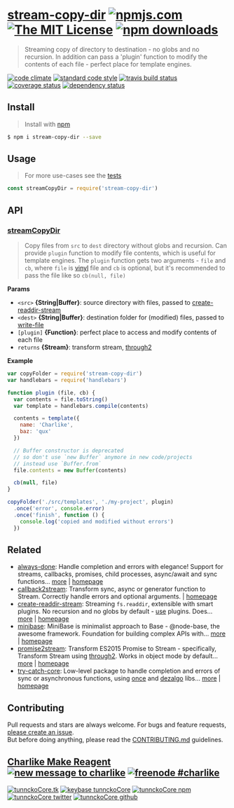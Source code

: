 # [stream-copy-dir][author-www-url] [![npmjs.com][npmjs-img]][npmjs-url] [![The MIT License][license-img]][license-url] [![npm downloads][downloads-img]][downloads-url] 

> Streaming copy of directory to destination - no globs and no recursion. In addition can pass a 'plugin' function to modify the contents of each file - perfect place for template engines.

[![code climate][codeclimate-img]][codeclimate-url] [![standard code style][standard-img]][standard-url] [![travis build status][travis-img]][travis-url] [![coverage status][coveralls-img]][coveralls-url] [![dependency status][david-img]][david-url]

## Install
> Install with [npm](https://www.npmjs.com/)

```sh
$ npm i stream-copy-dir --save
```

## Usage
> For more use-cases see the [tests](./test.js)

```js
const streamCopyDir = require('stream-copy-dir')
```

## API

### [streamCopyDir](index.js#L60)
> Copy files from `src` to `dest` directory without globs and recursion. Can provide `plugin` function  to modify file contents, which is useful for template engines. The `plugin` function gets two arguments - `file` and `cb`, where `file` is [vinyl][] file and `cb` is optional, but it's recommended to pass the file like so `cb(null, file)`

**Params**

* `<src>` **{String|Buffer}**: source directory with files, passed to [create-readdir-stream][]    
* `<dest>` **{String|Buffer}**: destination folder for (modified) files, passed to [write-file][]    
* `[plugin]` **{Function}**: perfect place to access and modify contents of each file    
* `returns` **{Stream}**: transform stream, [through2][]  

**Example**

```js
var copyFolder = require('stream-copy-dir')
var handlebars = require('handlebars')

function plugin (file, cb) {
  var contents = file.toString()
  var template = handlebars.compile(contents)

  contents = template({
    name: 'Charlike',
    baz: 'qux'
  })

  // Buffer constructor is deprecated
  // so don't use `new Buffer` anymore in new code/projects
  // instead use `Buffer.from`
  file.contents = new Buffer(contents)

  cb(null, file)
}

copyFolder('./src/templates', './my-project', plugin)
  .once('error', console.error)
  .once('finish', function () {
    console.log('copied and modified without errors')
  })
```

## Related
- [always-done](https://www.npmjs.com/package/always-done): Handle completion and errors with elegance! Support for streams, callbacks, promises, child processes, async/await and sync functions… [more](https://github.com/hybridables/always-done#readme) | [homepage](https://github.com/hybridables/always-done#readme "Handle completion and errors with elegance! Support for streams, callbacks, promises, child processes, async/await and sync functions. A drop-in replacement for [async-done][] - pass 100% of its tests plus more")
- [callback2stream](https://www.npmjs.com/package/callback2stream): Transform sync, async or generator function to Stream. Correctly handle errors and optional arguments. | [homepage](https://github.com/hybridables/callback2stream#readme "Transform sync, async or generator function to Stream. Correctly handle errors and optional arguments.")
- [create-readdir-stream](https://www.npmjs.com/package/create-readdir-stream): Streaming `fs.readdir`, extensible with smart plugins. No recursion and no globs by default - [use][] plugins. Does… [more](https://github.com/tunnckocore/create-readdir-stream#readme) | [homepage](https://github.com/tunnckocore/create-readdir-stream#readme "Streaming `fs.readdir`, extensible with smart plugins. No recursion and no globs by default - [use][] plugins. Does not stat and doesn't read the filepaths - use plugins. It just push [vinyl][] files to stream. Follows signature and semantics of `fs.creat")
- [minibase](https://www.npmjs.com/package/minibase): MiniBase is minimalist approach to Base - @node-base, the awesome framework. Foundation for building complex APIs with… [more](https://github.com/node-minibase/minibase#readme) | [homepage](https://github.com/node-minibase/minibase#readme "MiniBase is minimalist approach to Base - @node-base, the awesome framework. Foundation for building complex APIs with small units called plugins. Works well with most of the already existing [base][] plugins.")
- [promise2stream](https://www.npmjs.com/package/promise2stream): Transform ES2015 Promise to Stream - specifically, Transform Stream using [through2][]. Works in object mode by default… [more](https://github.com/hybridables/promise2stream#readme) | [homepage](https://github.com/hybridables/promise2stream#readme "Transform ES2015 Promise to Stream - specifically, Transform Stream using [through2][]. Works in object mode by default, but you can pass options directly to the [through2][] package.")
- [try-catch-core](https://www.npmjs.com/package/try-catch-core): Low-level package to handle completion and errors of sync or asynchronous functions, using [once][] and [dezalgo][] libs… [more](https://github.com/hybridables/try-catch-core#readme) | [homepage](https://github.com/hybridables/try-catch-core#readme "Low-level package to handle completion and errors of sync or asynchronous functions, using [once][] and [dezalgo][] libs. Useful for and used in higher-level libs such as [always-done][] to handle completion of anything.")

## Contributing
Pull requests and stars are always welcome. For bugs and feature requests, [please create an issue](https://github.com/tunnckoCore/stream-copy-dir/issues/new).  
But before doing anything, please read the [CONTRIBUTING.md](./CONTRIBUTING.md) guidelines.

## [Charlike Make Reagent](http://j.mp/1stW47C) [![new message to charlike][new-message-img]][new-message-url] [![freenode #charlike][freenode-img]][freenode-url]

[![tunnckoCore.tk][author-www-img]][author-www-url] [![keybase tunnckoCore][keybase-img]][keybase-url] [![tunnckoCore npm][author-npm-img]][author-npm-url] [![tunnckoCore twitter][author-twitter-img]][author-twitter-url] [![tunnckoCore github][author-github-img]][author-github-url]

[always-done]: https://github.com/hybridables/always-done
[async-done]: https://github.com/gulpjs/async-done
[base]: https://github.com/node-base/base
[create-readdir-stream]: https://github.com/tunnckocore/create-readdir-stream
[dezalgo]: https://github.com/npm/dezalgo
[once]: https://github.com/isaacs/once
[through2]: https://github.com/rvagg/through2
[use]: https://github.com/jonschlinkert/use
[vinyl]: https://github.com/gulpjs/vinyl
[write-file]: https://github.com/tunnckocore/write-file

[npmjs-url]: https://www.npmjs.com/package/stream-copy-dir
[npmjs-img]: https://img.shields.io/npm/v/stream-copy-dir.svg?label=stream-copy-dir

[license-url]: https://github.com/tunnckoCore/stream-copy-dir/blob/master/LICENSE
[license-img]: https://img.shields.io/npm/l/stream-copy-dir.svg

[downloads-url]: https://www.npmjs.com/package/stream-copy-dir
[downloads-img]: https://img.shields.io/npm/dm/stream-copy-dir.svg

[codeclimate-url]: https://codeclimate.com/github/tunnckoCore/stream-copy-dir
[codeclimate-img]: https://img.shields.io/codeclimate/github/tunnckoCore/stream-copy-dir.svg

[travis-url]: https://travis-ci.org/tunnckoCore/stream-copy-dir
[travis-img]: https://img.shields.io/travis/tunnckoCore/stream-copy-dir/master.svg

[coveralls-url]: https://coveralls.io/r/tunnckoCore/stream-copy-dir
[coveralls-img]: https://img.shields.io/coveralls/tunnckoCore/stream-copy-dir.svg

[david-url]: https://david-dm.org/tunnckoCore/stream-copy-dir
[david-img]: https://img.shields.io/david/tunnckoCore/stream-copy-dir.svg

[standard-url]: https://github.com/feross/standard
[standard-img]: https://img.shields.io/badge/code%20style-standard-brightgreen.svg

[author-www-url]: http://www.tunnckocore.tk
[author-www-img]: https://img.shields.io/badge/www-tunnckocore.tk-fe7d37.svg

[keybase-url]: https://keybase.io/tunnckocore
[keybase-img]: https://img.shields.io/badge/keybase-tunnckocore-8a7967.svg

[author-npm-url]: https://www.npmjs.com/~tunnckocore
[author-npm-img]: https://img.shields.io/badge/npm-~tunnckocore-cb3837.svg

[author-twitter-url]: https://twitter.com/tunnckoCore
[author-twitter-img]: https://img.shields.io/badge/twitter-@tunnckoCore-55acee.svg

[author-github-url]: https://github.com/tunnckoCore
[author-github-img]: https://img.shields.io/badge/github-@tunnckoCore-4183c4.svg

[freenode-url]: http://webchat.freenode.net/?channels=charlike
[freenode-img]: https://img.shields.io/badge/freenode-%23charlike-5654a4.svg

[new-message-url]: https://github.com/tunnckoCore/ama
[new-message-img]: https://img.shields.io/badge/ask%20me-anything-green.svg

